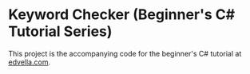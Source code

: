 Keyword Checker (Beginner's C# Tutorial Series) 
===============================================

This project is the accompanying code for the beginner's C# tutorial at [edvella.com](<http://www.edvella.com/Post/20/Beginners_Scraping_With_C_Part_1>).